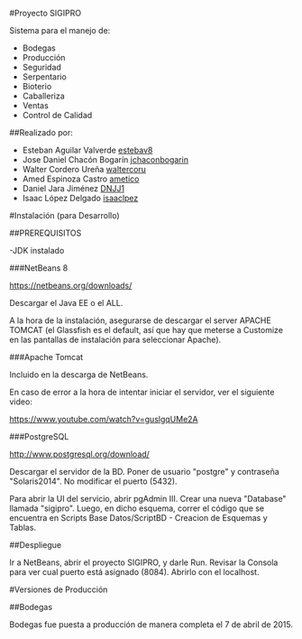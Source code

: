#Proyecto SIGIPRO

Sistema para el manejo de:

* Bodegas
* Producción
* Seguridad
* Serpentario
* Bioterio
* Caballeriza
* Ventas
* Control de Calidad

##Realizado por:

* Esteban Aguilar Valverde <a href="https://github.com/Estebav8">estebav8</a>
* Jose Daniel Chacón Bogarín <a href="https://github.com/jchaconbogarin">jchaconbogarin</a>
* Walter Cordero Ureña <a href="https://github.com/waltercoru">waltercoru</a>
* Amed Espinoza Castro <a href="https://github.com/ametico">ametico</a>
* Daniel Jara Jiménez <a href="https://github.com/DNJJ1">DNJJ1</a>
* Isaac López Delgado <a href="https://github.com/isaaclpez">isaaclpez</a>


#Instalación (para Desarrollo)

##PREREQUISITOS

-JDK instalado

###NetBeans 8 

https://netbeans.org/downloads/

Descargar el Java EE o el ALL.

A la hora de la instalación, asegurarse de descargar el server APACHE TOMCAT (el Glassfish es el default, así que hay que meterse a Customize en las pantallas de 
instalación para seleccionar Apache).

###Apache Tomcat

Incluido en la descarga de NetBeans. 

En caso de error a la hora de intentar iniciar el servidor, ver el siguiente video:

https://www.youtube.com/watch?v=guslgqUMe2A

###PostgreSQL

http://www.postgresql.org/download/

Descargar el servidor de la BD. Poner de usuario "postgre" y contraseña "Solaris2014". No modificar el puerto (5432). 

Para abrir la UI del servicio, abrir pgAdmin III. Crear una nueva "Database" llamada "sigipro". Luego, en dicho esquema, correr el código que se encuentra en
Scripts Base Datos/ScriptBD - Creacion de Esquemas y Tablas. 

##Despliegue

Ir a NetBeans, abrir el proyecto SIGIPRO, y darle Run. Revisar la Consola para ver cual puerto está asignado (8084). Abrirlo con el localhost.

#Versiones de Producción

##Bodegas

Bodegas fue puesta a producción de manera completa el 7 de abril de 2015.
